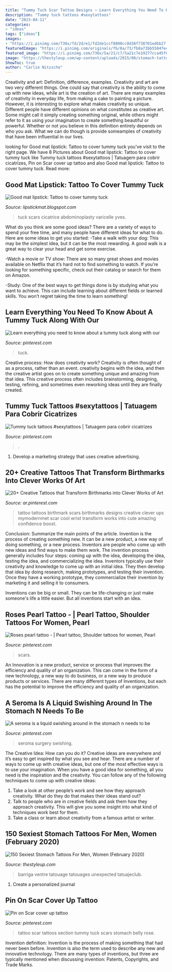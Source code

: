 ```yaml
---
title: "Tummy Tuck Scar Tattoo Designs ~ Learn Everything You Need To Know About A Tummy Tuck Along With Our"
description: "Tummy tuck tattoos #sexytattoos"
date: "2023-04-11"
categories:
- "ideas"
tags: ["ideas"]
images:
- "https://i.pinimg.com/736x/fd/2d/e1/fd2de1ccf8800cc0d36f738701edbb27.jpg"
featuredImage: "https://i.pinimg.com/originals/fb/8a/73/fb8a73bb5504fecd08a81cf11c862cd0.jpg"
featured_image: "https://i.pinimg.com/736x/5a/21/c7/5a21c7e19277cca45f6f83d2bc260c3c--birthmark-tattoo-tattoos-cover-up.jpg"
image: "https://thestyleup.com/wp-content/uploads/2015/06/stomach-tattoo-34-650x650.jpg"
ShowToc: true
author: "Carlie Nitzsche"
---
```



Creativity and art: Definition, difference, examples.
Creativity and art are two very different things. One could say that creativity is the ability to come up with new ideas, while art is the creation of art. There are many examples of creativity in everyday life, from making a cake to painting a picture. However, it is interesting to explore what makes creativity so unique.
Different people have different opinions on what constitutes as creative art. Some might call it simply creating something original, while others might refer to it as using your imagination to create something beautiful or powerful. Whether or not you believe in this definition entirely depends on who you ask. What we can do though is provide someamples of creativity that have been influential in our lives.

	

		
looking for Good mat lipstick: Tattoo to cover tummy tuck you've visit to the right page. We have 8 Pictures about Good mat lipstick: Tattoo to cover tummy tuck like Tummy tuck tattoos #sexytattoos | Tatuagem para cobrir cicatrizes, Pin on Scar cover up tattoo and also Good mat lipstick: Tattoo to cover tummy tuck. Read more:
		
    
## Good Mat Lipstick: Tattoo To Cover Tummy Tuck

<img loading=lazy src="https://lh4.googleusercontent.com/proxy/0S_AH56Is7dlsUpXc0Tv2R6va4BvpmFDyucj6lX23j-miW4tawl3OMdpBmRuJ4rPEks5lGtIRgWrE5K4BcThxwog_tLODG9YSbKKhd4U52Q95A19xMn1SchQjjuTU81A1oFjLA9YPG2UZY7OAb7NoZDy1LMrNOd9GG6P=w1200-h630-p-k-no-nu" onerror="this.onerror=null;this.src='https://tse1.mm.bing.net/th?id=OIP.du6avTM97Gt6WOPTwTh8bQHaHa&amp;pid=15.1';" alt="Good mat lipstick: Tattoo to cover tummy tuck">

_Source: lipstickmat.blogspot.com_

>tuck scars cicatrice abdominoplasty varicelle yves. 

	

What do you think are some good ideas?
There are a variety of ways to spend your free time, and many people have different ideas for what to do. Here are some ideas to get you started: 
-Take a walk with your dog: This may be the simplest idea, but it can be the most rewarding. A good walk is a great way to clear your head and get some exercise. 

-Watch a movie or TV show: There are so many great shows and movies available on Netflix that it’s hard not to find something to watch. If you’re looking for something specific, check out their catalog or search for them on Amazon. 

-Study: One of the best ways to get things done is by studying what you want to achieve. This can include learning about different fields or learned skills. You won’t regret taking the time to learn something!

    
## Learn Everything You Need To Know About A Tummy Tuck Along With Our

<img loading=lazy src="https://i.pinimg.com/originals/8a/e7/62/8ae7627523996fa7613d2707370d524b.jpg" onerror="this.onerror=null;this.src='https://tse4.mm.bing.net/th?id=OIP.j2sIKJ3vxZ73KjSoeBPxkQHaLG&amp;pid=15.1';" alt="Learn everything you need to know about a tummy tuck along with our">

_Source: pinterest.com_

>tuck. 

	

Creative process: How does creativity work?
Creativity is often thought of as a process, rather than an event. creativity begins with the idea, and then the creative artist goes on to create something unique and amazing from that idea. This creative process often includes brainstorming, designing, testing, refining, and sometimes even reworking ideas until they are finally created.

    
## Tummy Tuck Tattoos #sexytattoos | Tatuagem Para Cobrir Cicatrizes

<img loading=lazy src="https://i.pinimg.com/originals/76/d9/b2/76d9b2b1413d7868d425a0e4a6c6e805.jpg" onerror="this.onerror=null;this.src='https://tse1.mm.bing.net/th?id=OIP.4NcOq-1cCDDNkupPJYizcAHaJ_&amp;pid=15.1';" alt="Tummy tuck tattoos #sexytattoos | Tatuagem para cobrir cicatrizes">

_Source: pinterest.com_

>. 

	

1. Develop a marketing strategy that uses creative advertising.

    
## 20+ Creative Tattoos That Transform Birthmarks Into Clever Works Of Art

<img loading=lazy src="https://i.pinimg.com/736x/5a/21/c7/5a21c7e19277cca45f6f83d2bc260c3c--birthmark-tattoo-tattoos-cover-up.jpg" onerror="this.onerror=null;this.src='https://tse3.mm.bing.net/th?id=OIP.RyQpDoV3aw8HN7u_c-CSlgHaHa&amp;pid=15.1';" alt="20+ Creative Tattoos that Transform Birthmarks into Clever Works of Art">

_Source: ar.pinterest.com_

>tattoo tattoos birthmark scars birthmarks designs creative clever ups mymodernmet scar cool wrist transform works into cute amazing confidence boost. 

	

Conclusion: Summarize the main points of the article.
Invention is the process of creating something new. It can be a new product, a new way of doing something, or a new process. Inventors are people who come up with new ideas and find ways to make them work.
The invention process generally includes four steps: coming up with the idea, developing the idea, testing the idea, and commercializing the idea. Inventors typically use their creativity and knowledge to come up with an initial idea. They then develop that idea by doing research, making prototypes, and testing their invention. Once they have a working prototype, they commercialize their invention by marketing it and selling it to consumers.

Inventions can be big or small. They can be life-changing or just make someone's life a little easier. But all inventions start with an idea.

    
## Roses Pearl Tattoo - | Pearl Tattoo, Shoulder Tattoos For Women, Pearl

<img loading=lazy src="https://i.pinimg.com/736x/fd/2d/e1/fd2de1ccf8800cc0d36f738701edbb27.jpg" onerror="this.onerror=null;this.src='https://tse3.mm.bing.net/th?id=OIP.iYBw5RwWHqAFMtepoEcbhQHaHa&amp;pid=15.1';" alt="Roses pearl tattoo - | Pearl tattoo, Shoulder tattoos for women, Pearl">

_Source: pinterest.com_

>scars. 

	

An Innovation is a new product, service or process that improves the efficiency and quality of an organization. This can come in the form of a new technology, a new way to do business, or a new way to produce products or services. There are many different types of Inventions, but each has the potential to improve the efficiency and quality of an organization.

    
## A Seroma Is A Liquid Swishing Around In The Stomach N Needs To Be

<img loading=lazy src="https://i.pinimg.com/736x/b0/58/3f/b0583f8c4758b08ac69d1af6af467a1c.jpg" onerror="this.onerror=null;this.src='https://tse1.mm.bing.net/th?id=OIP.b13vUNCCiaMURbEhr_Bs1QHaGX&amp;pid=15.1';" alt="A seroma is a liquid swishing around in the stomach n needs to be">

_Source: pinterest.com_

>seroma surgery swishing. 

	

The Creative Idea: How can you do it?
Creative ideas are everywhere and it’s easy to get inspired by what you see and hear. There are a number of ways to come up with creative ideas, but one of the most effective ways is to use your imagination. When you have a good idea for something, all you need is the inspiration and the creativity. You can follow any of the following techniques to come up with creative ideas:
1. Take a look at other people’s work and see how they approach creativity. What do they do that makes their ideas stand out?
2. Talk to people who are in creative fields and ask them how they approach creativity. This will give you some insight into what kind of techniques work best for them.
3. Take a class or learn about creativity from a famous artist or writer.

    
## 150 Sexiest Stomach Tattoos For Men, Women (February 2020)

<img loading=lazy src="https://thestyleup.com/wp-content/uploads/2015/06/stomach-tattoo-34-650x650.jpg" onerror="this.onerror=null;this.src='https://tse1.mm.bing.net/th?id=OIP.lIq7P3-STrCY_h-u7LO5pAHaHa&amp;pid=15.1';" alt="150 Sexiest Stomach Tattoos For Men, Women (February 2020)">

_Source: thestyleup.com_

>barriga ventre tatouage tatouages unexpected tatuajeclub. 

	

1. Create a personalized journal

    
## Pin On Scar Cover Up Tattoo

<img loading=lazy src="https://i.pinimg.com/originals/fb/8a/73/fb8a73bb5504fecd08a81cf11c862cd0.jpg" onerror="this.onerror=null;this.src='https://tse2.mm.bing.net/th?id=OIP.z9vErv3-ec5h2q-ZZkgWawHaHa&amp;pid=15.1';" alt="Pin on Scar cover up tattoo">

_Source: pinterest.com_

>tattoo scar tattoos section tummy tuck scars stomach belly rose. 

	

Invention definition:
Invention is the process of making something that had never been before. Invention is also the term used to describe any new and innovative technology. There are many types of inventions, but three are typically mentioned when discussing invention: Patents, Copyrights, and Trade Marks.

